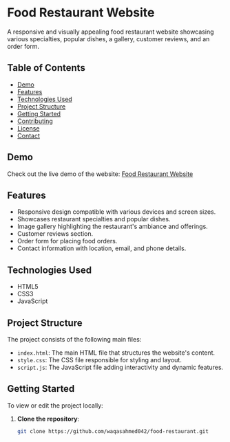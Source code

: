 # Food Restaurant Website

A responsive and visually appealing food restaurant website showcasing various specialties, popular dishes, a gallery, customer reviews, and an order form.

## Table of Contents

- [Demo](#demo)
- [Features](#features)
- [Technologies Used](#technologies-used)
- [Project Structure](#project-structure)
- [Getting Started](#getting-started)
- [Contributing](#contributing)
- [License](#license)
- [Contact](#contact)

## Demo

Check out the live demo of the website: [Food Restaurant Website](https://waqasahmed042.github.io/food-restaurant/)

## Features

- Responsive design compatible with various devices and screen sizes.
- Showcases restaurant specialties and popular dishes.
- Image gallery highlighting the restaurant's ambiance and offerings.
- Customer reviews section.
- Order form for placing food orders.
- Contact information with location, email, and phone details.

## Technologies Used

- HTML5
- CSS3
- JavaScript

## Project Structure

The project consists of the following main files:

- `index.html`: The main HTML file that structures the website's content.
- `style.css`: The CSS file responsible for styling and layout.
- `script.js`: The JavaScript file adding interactivity and dynamic features.

## Getting Started

To view or edit the project locally:

1. **Clone the repository**:

   ```bash
   git clone https://github.com/waqasahmed042/food-restaurant.git
